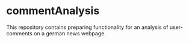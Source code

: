 # commentAnalysis  
This repository contains preparing functionality for an analysis of user-comments on a german news webpage.
